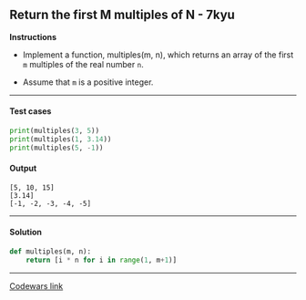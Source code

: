 ## Return the first M multiples of N - 7kyu

**Instructions**

- Implement a function, multiples(m, n), which returns an array of the first `m` multiples of the real number `n`.

- Assume that `m` is a positive integer.

---

#### Test cases

```python
print(multiples(3, 5))
print(multiples(1, 3.14))
print(multiples(5, -1))
```

#### Output
```
[5, 10, 15]
[3.14]
[-1, -2, -3, -4, -5]
```

---

#### Solution

```python
def multiples(m, n):
    return [i * n for i in range(1, m+1)]
```

---

[Codewars link](https://www.codewars.com/kata/593c9175933500f33400003e)
